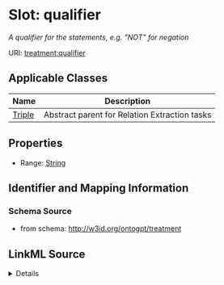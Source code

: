 # Slot: qualifier
_A qualifier for the statements, e.g. "NOT" for negation_


URI: [treatment:qualifier](http://w3id.org/ontogpt/treatments/qualifier)



<!-- no inheritance hierarchy -->




## Applicable Classes

| Name | Description |
| --- | --- |
[Triple](Triple.md) | Abstract parent for Relation Extraction tasks






## Properties

* Range: [String](String.md)







## Identifier and Mapping Information







### Schema Source


* from schema: http://w3id.org/ontogpt/treatment




## LinkML Source

<details>
```yaml
name: qualifier
description: A qualifier for the statements, e.g. "NOT" for negation
from_schema: http://w3id.org/ontogpt/treatment
rank: 1000
alias: qualifier
owner: Triple
domain_of:
- Triple
range: string

```
</details>